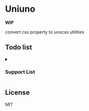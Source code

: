 # Uniuno

**WIP**

convert css property to unocss utilities

## Todo list

<details>

<summary>

### Support List

</summary>

- [ ] Layout
- [ ] Flexbox & Grid
- [ ] Spacing
- [ ] Sizing
- [ ] Typography
- [ ] Backgrounds
  - [x] Background Attachment
  - [x] Background Clip
  - [x] Background Color
  - [x] Background Origin
  - [x] Background Position
  - [x] Background Repeat
  - [x] Background Size
  - [x] Background Image
  - [ ] Gradient Color Stops
- [ ] Borders
  - [ ] Border Radius
  - [ ] Border Width
  - [ ] Border Style
  - [ ] Divide Width
  - [ ] Divide Color
  - [ ] Divide Style
  - [ ] Outline Width
  - [ ] Outline Color
  - [ ] Outline Style
  - [ ] Outline Offset
  - [ ] Ring Width
  - [ ] Ring Color
  - [ ] Ring Offset Width
  - [ ] Ring Offset Color
- [ ] Effects
- [ ] Filters
- [ ] Tables
- [ ] Transition & Animation
- [ ] Transforms
- [ ] Interactivity
- [ ] SVG
- [ ] A11y

</details>


## License

MIT